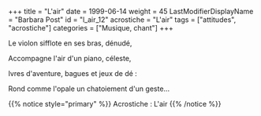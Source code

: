 +++
title = "L'air"
date = 1999-06-14
weight = 45
LastModifierDisplayName = "Barbara Post"
id = "l_air_12"
acrostiche = "L'air"
tags = ["attitudes", "acrostiche"]
categories = ["Musique, chant"]
+++

Le violon sifflote en ses bras, dénudé,

Accompagne l'air d'un piano, céleste,

Ivres d'aventure, bagues et jeux de dé :

Rond comme l'opale un chatoiement d'un geste...

{{% notice style="primary" %}}
Acrostiche : L'air
{{% /notice %}}
